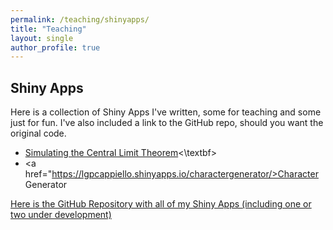 ```yaml
---
permalink: /teaching/shinyapps/
title: "Teaching"
layout: single
author_profile: true
---
```


## Shiny Apps

Here is a collection of Shiny Apps I've written, some for teaching and some just for fun. I've also included a link to the GitHub repo, should you want the original code.

- <textbf><a href="https://lgpcappiello.shinyapps.io/SimulateCLT/">Simulating the Central Limit Theorem</a><\textbf>
- <textbf><a href="https://lgpcappiello.shinyapps.io/charactergenerator/>Character Generator</a></textbf>

<a href="https://github.com/lgpcappiello/shinyapps">Here is the GitHub Repository with all of my Shiny Apps (including one or two under development)</a>

